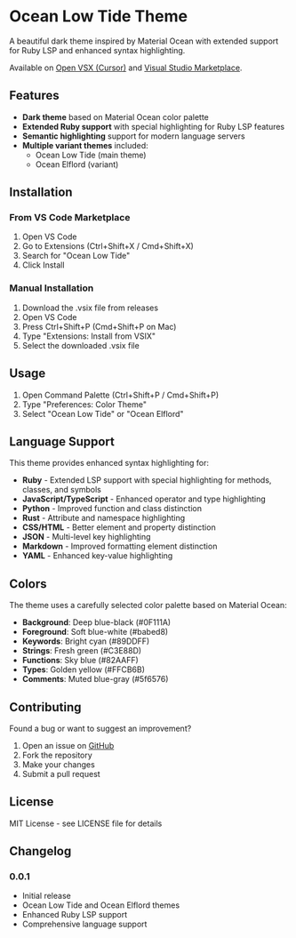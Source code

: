 # Ocean Low Tide Theme

A beautiful dark theme inspired by Material Ocean with extended support for Ruby LSP and enhanced syntax highlighting.

Available on [Open VSX (Cursor)](https://open-vsx.org/extension/martinemde/ocean-low-tide) and [Visual Studio Marketplace](https://marketplace.visualstudio.com/items?itemName=martinemde.ocean-low-tide).

## Features

- **Dark theme** based on Material Ocean color palette
- **Extended Ruby support** with special highlighting for Ruby LSP features
- **Semantic highlighting** support for modern language servers
- **Multiple variant themes** included:
  - Ocean Low Tide (main theme)
  - Ocean Elflord (variant)

## Installation

### From VS Code Marketplace

1. Open VS Code
2. Go to Extensions (Ctrl+Shift+X / Cmd+Shift+X)
3. Search for "Ocean Low Tide"
4. Click Install

### Manual Installation

1. Download the .vsix file from releases
2. Open VS Code
3. Press Ctrl+Shift+P (Cmd+Shift+P on Mac)
4. Type "Extensions: Install from VSIX"
5. Select the downloaded .vsix file

## Usage

1. Open Command Palette (Ctrl+Shift+P / Cmd+Shift+P)
2. Type "Preferences: Color Theme"
3. Select "Ocean Low Tide" or "Ocean Elflord"

## Language Support

This theme provides enhanced syntax highlighting for:

- **Ruby** - Extended LSP support with special highlighting for methods, classes, and symbols
- **JavaScript/TypeScript** - Enhanced operator and type highlighting
- **Python** - Improved function and class distinction
- **Rust** - Attribute and namespace highlighting
- **CSS/HTML** - Better element and property distinction
- **JSON** - Multi-level key highlighting
- **Markdown** - Improved formatting element distinction
- **YAML** - Enhanced key-value highlighting

## Colors

The theme uses a carefully selected color palette based on Material Ocean:

- **Background**: Deep blue-black (#0F111A)
- **Foreground**: Soft blue-white (#babed8)
- **Keywords**: Bright cyan (#89DDFF)
- **Strings**: Fresh green (#C3E88D)
- **Functions**: Sky blue (#82AAFF)
- **Types**: Golden yellow (#FFCB6B)
- **Comments**: Muted blue-gray (#5f6576)

## Contributing

Found a bug or want to suggest an improvement?

1. Open an issue on [GitHub](https://github.com/martinemde/ocean-low-tide)
2. Fork the repository
3. Make your changes
4. Submit a pull request

## License

MIT License - see LICENSE file for details

## Changelog

### 0.0.1

- Initial release
- Ocean Low Tide and Ocean Elflord themes
- Enhanced Ruby LSP support
- Comprehensive language support

